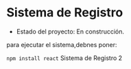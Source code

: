<h1>Sistema de Registro</h1>

- Estado del proyecto: En construcción.

para ejecutar el sistema,debnes poner:

```npm install react```
Sistema de Registro 2
